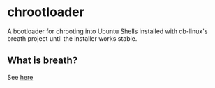 # chrootloader
A bootloader for chrooting into Ubuntu Shells installed with cb-linux's breath project until the installer works stable.

## What is breath?

See [here](https://github.com/cb-linux/breath)
